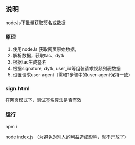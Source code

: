 ## 说明
nodeJs下批量获取签名或数据
### 原理
1. 使用nodeJs 获取网页原始数据， 
2. 解析数据，获取tac、dytk
3. 根据tac生成签名
4. 根据signature, dytk, user_id等组装请求视频列表数据
5. 设置请求user-agent（需和1步骤中的user-agent保持一致）
### sign.html
在网页模式下，测试签名算法是否有效

### 运行
npm i 

node index.js （为避免对别人的利益造成影响，就不开放了）


